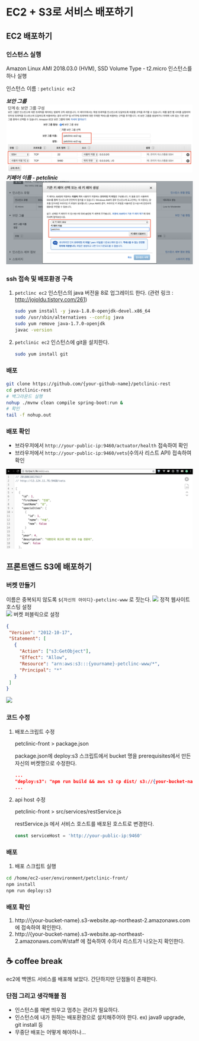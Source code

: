 # EC2 + S3로 서비스 배포하기

## EC2 배포하기

### 인스턴스 실행
 
Amazon Linux AMI 2018.03.0 (HVM), SSD Volume Type - t2.micro 인스턴스를 하나 실행

인스턴스 이름 : `petclinic ec2`

***보안 그룹***
![](./images/ec2-sg.png)
***키페어 이름 - petclinic***
![](./images/ec2-keypair.png)

### ssh 접속 및 배포환경 구축
1. `petclinc ec2` 인스턴스의 java 버전을 8로 업그레이드 한다. (관련 링크 : http://jojoldu.tistory.com/261)
    ```bash
    sudo yum install -y java-1.8.0-openjdk-devel.x86_64
    sudo /usr/sbin/alternatives --config java
    sudo yum remove java-1.7.0-openjdk
    javac -version
    ```
1. `petclinic ec2` 인스턴스에 git을 설치한다.
    ```bash
    sudo yum install git
    ```

### 배포 

```bash 
git clone https://github.com/{your-github-name}/petclinic-rest
cd petclinic-rest
# 백그라운드 실행
nohup ./mvnw clean compile spring-boot:run &
# 확인
tail -f nohup.out
```



### 배포 확인

- 브라우저에서 `http://your-public-ip:9460/actuator/health` 접속하여 확인
- 브라우저에서 `http://your-public-ip:9460/vets`(수의사 리스트 API) 접속하여 확인

![](./images/ec2-deploy-check.png)
    
    

## 프론트앤드 S3에 배포하기

### 버켓 만들기 
    
이름은 중복되지 않도록 `${자신의 아이디}-petclinc-www` 로 짓는다. 
![](./images/s3-bucket-www-1.png)
정적 웹사이트 호스팅 설정     
![](./images/s3-bucket-www-2.png)
버켓 퍼블릭으로 설정
```json
{
 "Version": "2012-10-17",
 "Statement": [
   {
     "Action": ["s3:GetObject"],
     "Effect": "Allow",
     "Resource": "arn:aws:s3:::{yourname}-petclinc-www/*",
     "Principal": "*"
   }
 ]
}
```
![](./images/s3-bucket-www-3.png)


### 코드 수정

1. 배포스크립트 수정

    petclinic-front > package.json
    
    package.json에 deploy:s3 스크립트에서 bucket 명을 prerequisites에서 만든 자신의 버켓명으로 수정한다.
    ```json
    ...
    "deploy:s3": "npm run build && aws s3 cp dist/ s3://{your-bucket-name} --recursive"
    ...
    ```
    
1. api host 수정

    petclinic-front > src/services/restService.js

    restService.js 에서 서비스 호스트를 배포된 호스트로 변경한다.
    ```js
    const serviceHost = 'http://your-public-ip:9460'
    ```
### 배포

1. 배포 스크립트 실행
```bash
cd /home/ec2-user/environment/petclinic-front/
npm install
npm run deploy:s3
```
### 배포 확인
1. http://{your-bucket-name}.s3-website.ap-northeast-2.amazonaws.com 에 접속하여 확인한다.
1. http://{your-bucket-name}.s3-website.ap-northeast-2.amazonaws.com/#/staff 에 접속하여 수의사 리스트가 나오는지 확인한다.

## :coffee: coffee break
ec2에 백앤드 서비스를 배포해 보았다. 간단하지만 단점들이 존재한다.

### 단점 그리고 생각해볼 점

- 인스턴스를 매번 띄우고 멈추는 관리가 필요하다.
- 인스턴스에 내가 원하는 배포환경으로 설치해주어야 한다. ex) java9 upgrade, git install 등
- 무중단 배포는 어떻게 해야하나...
